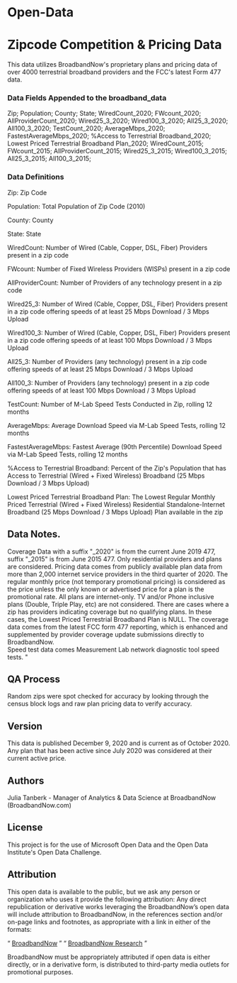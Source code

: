 # Open-Data

# Zipcode Competition & Pricing Data
This data utilizes BroadbandNow's proprietary plans and pricing data of over 4000 terrestrial broadband providers and the FCC's latest Form 477 data.

### Data Fields Appended to the broadband_data
Zip;
Population;
County;
State;
WiredCount_2020;
FWcount_2020;
AllProviderCount_2020;
Wired25_3_2020;
Wired100_3_2020;
All25_3_2020;
All100_3_2020;
TestCount_2020;
AverageMbps_2020;
FastestAverageMbps_2020;
%Access to Terrestrial Broadband_2020;
Lowest Priced Terrestrial Broadband Plan_2020;
WiredCount_2015;
FWcount_2015;
AllProviderCount_2015;
Wired25_3_2015;
Wired100_3_2015;
All25_3_2015;
All100_3_2015;


### Data Definitions
Zip: Zip Code

Population: Total Population of Zip Code (2010)

County: County

State: State

WiredCount: Number of Wired (Cable, Copper, DSL, Fiber) Providers present in a zip code

FWcount: Number of Fixed Wireless Providers (WISPs) present in a zip code

AllProviderCount: Number of Providers of any technology present in a zip code

Wired25_3: Number of Wired (Cable, Copper, DSL, Fiber) Providers present in a zip code offering speeds of at least 25 Mbps Download / 3 Mbps Upload

Wired100_3: Number of Wired (Cable, Copper, DSL, Fiber) Providers present in a zip code offering speeds of at least 100 Mbps Download / 3 Mbps Upload

All25_3: Number of Providers (any technology) present in a zip code offering speeds of at least 25 Mbps Download / 3 Mbps Upload

All100_3: Number of Providers (any technology) present in a zip code offering speeds of at least 100 Mbps Download / 3 Mbps Upload

TestCount: Number of M-Lab Speed Tests Conducted in Zip, rolling 12 months

AverageMbps: Average Download Speed via M-Lab Speed Tests, rolling 12 months

FastestAverageMbps: Fastest Average (90th Percentile) Download Speed via M-Lab Speed Tests, rolling 12 months

%Access to Terrestrial Broadband: Percent of the Zip's Population that has Access to Terrestrial (Wired + Fixed Wireless) Broadband (25 Mbps Download / 3 Mbps Upload)

Lowest Priced Terrestrial Broadband Plan: The Lowest Regular Monthly Priced Terrestrial (Wired + Fixed Wireless) Residential Standalone-Internet Broadband (25 Mbps Download / 3 Mbps Upload) Plan available in the zip

## Data Notes.
Coverage Data with a suffix "_2020" is from the current June 2019 477, suffix "_2015" is from June 2015 477.
Only residential providers and plans are considered.
Pricing data comes from publicly available plan data from more than 2,000 internet service providers in the third quarter of 2020.
The regular monthly price (not temporary promotional pricing) is considered as the price unless the only known or advertised price for a plan is the promotional rate.
All plans are internet-only. TV and/or Phone inclusive plans (Double, Triple Play, etc) are not considered.
There are cases where a zip has providers indicating coverage but no qualifying plans. In these cases, the Lowest Priced Terrestrial Broadband Plan is NULL.
The coverage data comes from the latest FCC form 477 reporting, which is enhanced and supplemented by provider coverage update submissions directly to BroadbandNow.  
Speed test data comes Measurement Lab network diagnostic tool speed tests. "							
							
## QA Process
Random zips were spot checked for accuracy by looking through the census block logs and raw plan pricing data to verify accuracy.

## Version
This data is published December 9, 2020 and is current as of October 2020. Any plan that has been active since July 2020 was considered at their current active price. 

## Authors
Julia Tanberk - Manager of Analytics & Data Science at BroadbandNow (BroadbandNow.com)

## License
This project is for the use of Microsoft Open Data and the Open Data Institute's Open Data Challenge.

## Attribution
This open data is available to the public, but we ask any person or organization who uses it provide the following attribution: 
Any direct republication or derivative works leveraging the BroadbandNow’s open data will include attribution to BroadbandNow, in the references section and/or on-page links and footnotes, as appropriate with a link in either of the formats: 

“ <a href="https://broadbandnow.com">BroadbandNow</a> ” 
“ <a href="https://broadbandnow.com/research">BroadbandNow Research</a> ”

BroadbandNow must be appropriately attributed if open data is either directly, or in a derivative form, is distributed to third-party media outlets for promotional purposes. 

